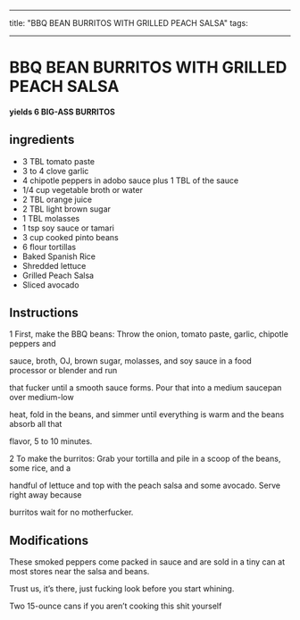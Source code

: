 
---
title: "BBQ BEAN BURRITOS WITH GRILLED PEACH SALSA"
tags:

---
# BBQ BEAN BURRITOS WITH GRILLED PEACH SALSA


     

     






#### yields  6 BIG-ASS BURRITOS


## ingredients
* 3 TBL tomato paste 
* 3 to 4 clove garlic 
* 4 chipotle peppers in adobo sauce plus 1 TBL of the sauce 
* 1/4 cup vegetable broth or water 
* 2 TBL orange juice 
* 2 TBL light brown sugar 
* 1 TBL molasses 
* 1 tsp soy sauce or tamari 
* 3 cup cooked pinto beans 
* 6 flour tortillas 
* Baked Spanish Rice 
* Shredded lettuce 
* Grilled Peach Salsa 
* Sliced avocado 



## Instructions
1 First, make the BBQ beans: Throw the onion, tomato paste, garlic, chipotle peppers and

sauce, broth, OJ, brown sugar, molasses, and soy sauce in a food processor or blender and run

that fucker until a smooth sauce forms. Pour that into a medium saucepan over medium-low

heat, fold in the beans, and simmer until everything is warm and the beans absorb all that

flavor, 5 to 10 minutes.

2 To make the burritos: Grab your tortilla and pile in a scoop of the beans, some rice, and a

handful of lettuce and top with the peach salsa and some avocado. Serve right away because

burritos wait for no motherfucker.



## Modifications
These smoked peppers come packed in sauce and are sold in a tiny can at most stores near the salsa and beans.

Trust us, it’s there, just fucking look before you start whining.

 Two 15-ounce cans if you aren’t cooking this shit yourself




